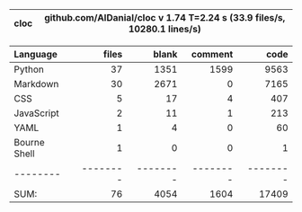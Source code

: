 cloc|github.com/AlDanial/cloc v 1.74  T=2.24 s (33.9 files/s, 10280.1 lines/s)
--- | ---

Language|files|blank|comment|code
:-------|-------:|-------:|-------:|-------:
Python|37|1351|1599|9563
Markdown|30|2671|0|7165
CSS|5|17|4|407
JavaScript|2|11|1|213
YAML|1|4|0|60
Bourne Shell|1|0|0|1
--------|--------|--------|--------|--------
SUM:|76|4054|1604|17409
